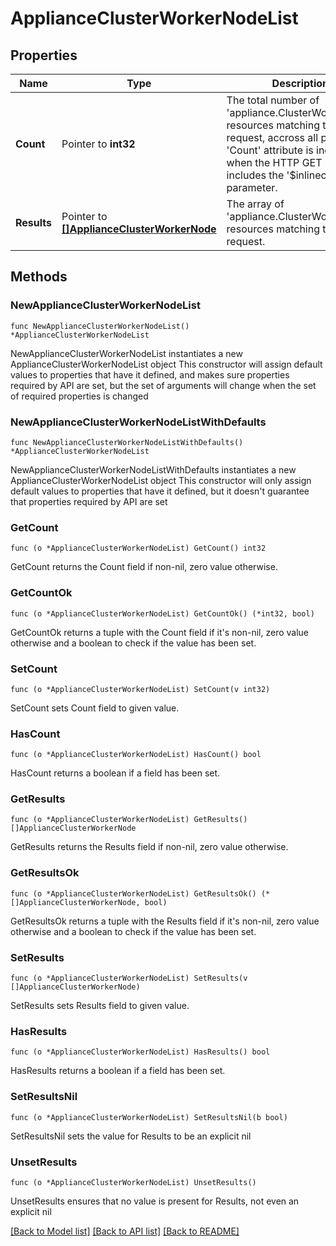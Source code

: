 # ApplianceClusterWorkerNodeList

## Properties

Name | Type | Description | Notes
------------ | ------------- | ------------- | -------------
**Count** | Pointer to **int32** | The total number of &#39;appliance.ClusterWorkerNode&#39; resources matching the request, accross all pages. The &#39;Count&#39; attribute is included when the HTTP GET request includes the &#39;$inlinecount&#39; parameter. | [optional] 
**Results** | Pointer to [**[]ApplianceClusterWorkerNode**](ApplianceClusterWorkerNode.md) | The array of &#39;appliance.ClusterWorkerNode&#39; resources matching the request. | [optional] 

## Methods

### NewApplianceClusterWorkerNodeList

`func NewApplianceClusterWorkerNodeList() *ApplianceClusterWorkerNodeList`

NewApplianceClusterWorkerNodeList instantiates a new ApplianceClusterWorkerNodeList object
This constructor will assign default values to properties that have it defined,
and makes sure properties required by API are set, but the set of arguments
will change when the set of required properties is changed

### NewApplianceClusterWorkerNodeListWithDefaults

`func NewApplianceClusterWorkerNodeListWithDefaults() *ApplianceClusterWorkerNodeList`

NewApplianceClusterWorkerNodeListWithDefaults instantiates a new ApplianceClusterWorkerNodeList object
This constructor will only assign default values to properties that have it defined,
but it doesn't guarantee that properties required by API are set

### GetCount

`func (o *ApplianceClusterWorkerNodeList) GetCount() int32`

GetCount returns the Count field if non-nil, zero value otherwise.

### GetCountOk

`func (o *ApplianceClusterWorkerNodeList) GetCountOk() (*int32, bool)`

GetCountOk returns a tuple with the Count field if it's non-nil, zero value otherwise
and a boolean to check if the value has been set.

### SetCount

`func (o *ApplianceClusterWorkerNodeList) SetCount(v int32)`

SetCount sets Count field to given value.

### HasCount

`func (o *ApplianceClusterWorkerNodeList) HasCount() bool`

HasCount returns a boolean if a field has been set.

### GetResults

`func (o *ApplianceClusterWorkerNodeList) GetResults() []ApplianceClusterWorkerNode`

GetResults returns the Results field if non-nil, zero value otherwise.

### GetResultsOk

`func (o *ApplianceClusterWorkerNodeList) GetResultsOk() (*[]ApplianceClusterWorkerNode, bool)`

GetResultsOk returns a tuple with the Results field if it's non-nil, zero value otherwise
and a boolean to check if the value has been set.

### SetResults

`func (o *ApplianceClusterWorkerNodeList) SetResults(v []ApplianceClusterWorkerNode)`

SetResults sets Results field to given value.

### HasResults

`func (o *ApplianceClusterWorkerNodeList) HasResults() bool`

HasResults returns a boolean if a field has been set.

### SetResultsNil

`func (o *ApplianceClusterWorkerNodeList) SetResultsNil(b bool)`

 SetResultsNil sets the value for Results to be an explicit nil

### UnsetResults
`func (o *ApplianceClusterWorkerNodeList) UnsetResults()`

UnsetResults ensures that no value is present for Results, not even an explicit nil

[[Back to Model list]](../README.md#documentation-for-models) [[Back to API list]](../README.md#documentation-for-api-endpoints) [[Back to README]](../README.md)



